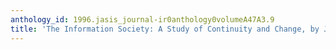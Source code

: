 ```yaml
---
anthology_id: 1996.jasis_journal-ir0anthology0volumeA47A3.9
title: 'The Information Society: A Study of Continuity and Change, by John Feather'
---
```

